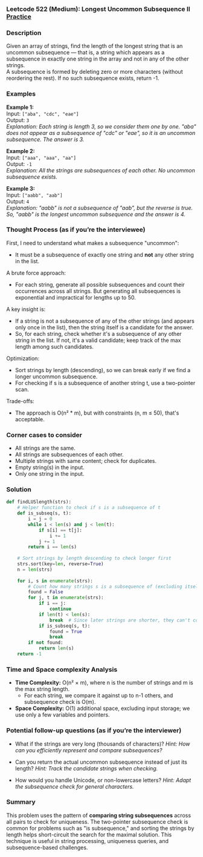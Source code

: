 ### Leetcode 522 (Medium): Longest Uncommon Subsequence II [Practice](https://leetcode.com/problems/longest-uncommon-subsequence-ii)

### Description  
Given an array of strings, find the length of the longest string that is an uncommon subsequence — that is, a string which appears as a subsequence in exactly one string in the array and not in any of the other strings.  
A subsequence is formed by deleting zero or more characters (without reordering the rest). If no such subsequence exists, return -1.

### Examples  

**Example 1:**  
Input: `["aba", "cdc", "eae"]`  
Output: `3`  
*Explanation: Each string is length 3, so we consider them one by one. "aba" does not appear as a subsequence of "cdc" or "eae", so it is an uncommon subsequence. The answer is 3.*

**Example 2:**  
Input: `["aaa", "aaa", "aa"]`  
Output: `-1`  
*Explanation: All the strings are subsequences of each other. No uncommon subsequence exists.*

**Example 3:**  
Input: `["aabb", "aab"]`  
Output: `4`  
*Explanation: "aabb" is not a subsequence of "aab", but the reverse is true. So, "aabb" is the longest uncommon subsequence and the answer is 4.*

### Thought Process (as if you’re the interviewee)  
First, I need to understand what makes a subsequence "uncommon":  
- It must be a subsequence of exactly one string and **not** any other string in the list.

A brute force approach:
- For each string, generate all possible subsequences and count their occurrences across all strings. But generating all subsequences is exponential and impractical for lengths up to 50.

A key insight is:
- If a string is not a subsequence of any of the other strings (and appears only once in the list), then the string itself is a candidate for the answer.  
- So, for each string, check whether it's a subsequence of any other string in the list. If not, it's a valid candidate; keep track of the max length among such candidates.

Optimization:
- Sort strings by length (descending), so we can break early if we find a longer uncommon subsequence.
- For checking if s is a subsequence of another string t, use a two-pointer scan.

Trade-offs:
- The approach is O(n² \* m), but with constraints (n, m ≤ 50), that's acceptable.

### Corner cases to consider  
- All strings are the same.
- All strings are subsequences of each other.
- Multiple strings with same content; check for duplicates.
- Empty string(s) in the input.
- Only one string in the input.

### Solution

```python
def findLUSlength(strs):
    # Helper function to check if s is a subsequence of t
    def is_subseq(s, t):
        i = j = 0
        while i < len(s) and j < len(t):
            if s[i] == t[j]:
                i += 1
            j += 1
        return i == len(s)
    
    # Sort strings by length descending to check longer first
    strs.sort(key=len, reverse=True)
    n = len(strs)
    
    for i, s in enumerate(strs):
        # Count how many strings s is a subsequence of (excluding itself)
        found = False
        for j, t in enumerate(strs):
            if i == j:
                continue
            if len(t) < len(s):
                break  # Since later strings are shorter, they can't contain s
            if is_subseq(s, t):
                found = True
                break
        if not found:
            return len(s)
    return -1
```

### Time and Space complexity Analysis  

- **Time Complexity:** O(n² × m), where n is the number of strings and m is the max string length.  
   - For each string, we compare it against up to n-1 others, and subsequence check is O(m).
- **Space Complexity:** O(1) additional space, excluding input storage; we use only a few variables and pointers.

### Potential follow-up questions (as if you’re the interviewer)  

- What if the strings are very long (thousands of characters)?
  *Hint: How can you efficiently represent and compare subsequences?*
  
- Can you return the actual uncommon subsequence instead of just its length?
  *Hint: Track the candidate strings when checking.*

- How would you handle Unicode, or non-lowercase letters?
  *Hint: Adapt the subsequence check for general characters.*

### Summary
This problem uses the pattern of **comparing string subsequences** across all pairs to check for uniqueness. The two-pointer subsequence check is common for problems such as "is subsequence," and sorting the strings by length helps short-circuit the search for the maximal solution. This technique is useful in string processing, uniqueness queries, and subsequence-based challenges.